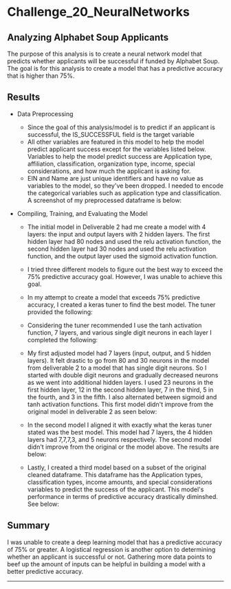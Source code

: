# Challenge_20_NeuralNetworks

## Analyzing Alphabet Soup Applicants

The purpose of this analysis is to create a neural network model that predicts whether applicants will be successful if funded by Alphabet Soup. The goal is for this analysis to create a model that has a predictive accuracy that is higher than 75%.

## Results
 * Data Preprocessing
    * Since the goal of this analysis/model is to predict if an applicant is successful, the IS_SUCCESSFUL field is the target variable
    * All other variables are featured in this model to help the model predict applicant success except for the variables listed below. Variables to help the model predict success are Application type, affiliation, classification, organization type, income, special considerations, and how much the applicant is asking for.
    * EIN and Name are just unique identifiers and have no value as variables to the model, so they've been dropped.
 I needed to encode the categorical variables such as application type and classification. A screenshot of my preprocessed dataframe is below:
 
 
 * Compiling, Training, and Evaluating the Model
    * The initial model in Deliverable 2 had me create a model with 4 layers: the input and output layers with 2 hidden layers. The first hidden layer had 80 nodes and used the relu activation function, the second hidden layer had 30 nodes and used the relu activation function, and the output layer used the sigmoid activation function.
    * I tried three different models to figure out the best way to exceed the 75% predictive accuracy goal. However, I was unable to achieve this goal.
    * In my attempt to create a model that exceeds 75% predictive accuracy, I created a keras tuner to find the best model. The tuner provided the following:
 
    * Considering the tuner recommended I use the tanh activation function, 7 layers, and various single digit neurons in each layer I completed the following:
     * My first adjusted model had 7 layers (input, output, and 5 hidden layers). It felt drastic to go from 80 and 30 neurons in the model from deliverable 2 to a model that has single digit neurons. So I started with double digit neurons and gradually decreased neurons as we went into additional hidden layers. I used 23 neurons in the first hidden layer, 12 in the second hidden layer, 7 in the third, 5 in the fourth, and 3 in the fifth. I also alternated between sigmoid and tanh activation functions. This first model didn't improve from the original model in deliverable 2 as seen below:



     * In the second model I aligned it with exactly what the keras tuner stated was the best model. This model had 7 layers, the 4 hidden layers had 7,7,7,3, and 5 neurons respectively. The second model didn't improve from the original or the model above. The results are below:




      * Lastly, I created a third model based on a subset of the original cleaned dataframe. This dataframe has the Application types, classification types, income amounts, and special considerations variables to predict the success of the applicant. This model's performance in terms of predictive accuracy drastically diminshed. See below:



## Summary
   I was unable to create a deep learning model that has a predictive accuracy of 75% or greater. A logistical regression is another option to determining whether an applicant is successful or not. Gathering more data points to beef up the amount of inputs can be helpful in building a model with a better predictive accuracy.
   
 --- 
